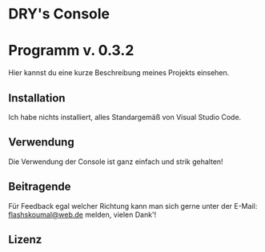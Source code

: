 # DRY's Console 
# Programm v. 0.3.2 

Hier kannst du eine kurze Beschreibung meines Projekts einsehen.

## Installation

Ich habe nichts installiert, alles Standargemäß von Visual Studio Code.

## Verwendung

Die Verwendung der Console ist ganz einfach und strik gehalten! 

## Beitragende

Für Feedback egal welcher Richtung kann man sich gerne
unter der E-Mail:
flashskoumal@web.de
melden, vielen Dank'!

## Lizenz

